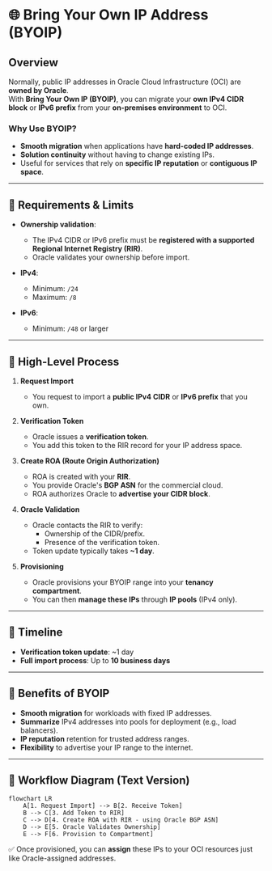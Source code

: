 # 🌐 Bring Your Own IP Address (BYOIP)

## Overview
Normally, public IP addresses in Oracle Cloud Infrastructure (OCI) are **owned by Oracle**.  
With **Bring Your Own IP (BYOIP)**, you can migrate your **own IPv4 CIDR block** or **IPv6 prefix** from your **on-premises environment** to OCI.

### Why Use BYOIP?
- **Smooth migration** when applications have **hard-coded IP addresses**.
- **Solution continuity** without having to change existing IPs.
- Useful for services that rely on **specific IP reputation** or **contiguous IP space**.

---

## 📏 Requirements & Limits

- **Ownership validation**:  
  - The IPv4 CIDR or IPv6 prefix must be **registered with a supported Regional Internet Registry (RIR)**.
  - Oracle validates your ownership before import.
  
- **IPv4**:
  - Minimum: `/24`
  - Maximum: `/8`
  
- **IPv6**:
  - Minimum: `/48` or larger

---

## 🔹 High-Level Process

1. **Request Import**
   - You request to import a **public IPv4 CIDR** or **IPv6 prefix** that you own.

2. **Verification Token**
   - Oracle issues a **verification token**.
   - You add this token to the RIR record for your IP address space.

3. **Create ROA (Route Origin Authorization)**
   - ROA is created with your **RIR**.
   - You provide Oracle's **BGP ASN** for the commercial cloud.
   - ROA authorizes Oracle to **advertise your CIDR block**.

4. **Oracle Validation**
   - Oracle contacts the RIR to verify:
     - Ownership of the CIDR/prefix.
     - Presence of the verification token.
   - Token update typically takes **~1 day**.

5. **Provisioning**
   - Oracle provisions your BYOIP range into your **tenancy compartment**.
   - You can then **manage these IPs** through **IP pools** (IPv4 only).

---

## 📅 Timeline
- **Verification token update**: ~1 day
- **Full import process**: Up to **10 business days**

---

## 📌 Benefits of BYOIP
- **Smooth migration** for workloads with fixed IP addresses.
- **Summarize** IPv4 addresses into pools for deployment (e.g., load balancers).
- **IP reputation** retention for trusted address ranges.
- **Flexibility** to advertise your IP range to the internet.

---

## 🔄 Workflow Diagram (Text Version)

```mermaid
flowchart LR
    A[1. Request Import] --> B[2. Receive Token]
    B --> C[3. Add Token to RIR]
    C --> D[4. Create ROA with RIR - using Oracle BGP ASN]
    D --> E[5. Oracle Validates Ownership]
    E --> F[6. Provision to Compartment]
```

✅ Once provisioned, you can **assign** these IPs to your OCI resources just like Oracle-assigned addresses.
